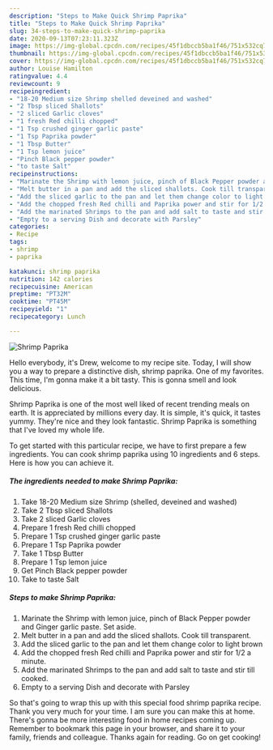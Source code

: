 ```yaml
---
description: "Steps to Make Quick Shrimp Paprika"
title: "Steps to Make Quick Shrimp Paprika"
slug: 34-steps-to-make-quick-shrimp-paprika
date: 2020-09-13T07:23:11.323Z
image: https://img-global.cpcdn.com/recipes/45f1dbccb5ba1f46/751x532cq70/shrimp-paprika-recipe-main-photo.jpg
thumbnail: https://img-global.cpcdn.com/recipes/45f1dbccb5ba1f46/751x532cq70/shrimp-paprika-recipe-main-photo.jpg
cover: https://img-global.cpcdn.com/recipes/45f1dbccb5ba1f46/751x532cq70/shrimp-paprika-recipe-main-photo.jpg
author: Louise Hamilton
ratingvalue: 4.4
reviewcount: 9
recipeingredient:
- "18-20 Medium size Shrimp shelled deveined and washed"
- "2 Tbsp sliced Shallots"
- "2 sliced Garlic cloves"
- "1 fresh Red chilli chopped"
- "1 Tsp crushed ginger garlic paste"
- "1 Tsp Paprika powder"
- "1 Tbsp Butter"
- "1 Tsp lemon juice"
- "Pinch Black pepper powder"
- "to taste Salt"
recipeinstructions:
- "Marinate the Shrimp with lemon juice, pinch of Black Pepper powder and Ginger garlic paste. Set aside."
- "Melt butter in a pan and add the sliced shallots. Cook till transparent."
- "Add the sliced garlic to the pan and let them change color to light brown"
- "Add the chopped fresh Red chilli and Paprika power and stir for 1/2 a minute."
- "Add the marinated Shrimps to the pan and add salt to taste and stir till cooked."
- "Empty to a serving Dish and decorate with Parsley"
categories:
- Recipe
tags:
- shrimp
- paprika

katakunci: shrimp paprika 
nutrition: 142 calories
recipecuisine: American
preptime: "PT32M"
cooktime: "PT45M"
recipeyield: "1"
recipecategory: Lunch

---
```



![Shrimp Paprika](https://img-global.cpcdn.com/recipes/45f1dbccb5ba1f46/751x532cq70/shrimp-paprika-recipe-main-photo.jpg)

Hello everybody, it's Drew, welcome to my recipe site. Today, I will show you a way to prepare a distinctive dish, shrimp paprika. One of my favorites. This time, I'm gonna make it a bit tasty. This is gonna smell and look delicious.

Shrimp Paprika is one of the most well liked of recent trending meals on earth. It is appreciated by millions every day. It is simple, it's quick, it tastes yummy. They're nice and they look fantastic. Shrimp Paprika is something that I've loved my whole life.




To get started with this particular recipe, we have to first prepare a few ingredients. You can cook shrimp paprika using 10 ingredients and 6 steps. Here is how you can achieve it.

<!--inarticleads1-->

##### The ingredients needed to make Shrimp Paprika:

1. Take 18-20 Medium size Shrimp (shelled, deveined and washed)
1. Take 2 Tbsp sliced Shallots
1. Take 2 sliced Garlic cloves
1. Prepare 1 fresh Red chilli chopped
1. Prepare 1 Tsp crushed ginger garlic paste
1. Prepare 1 Tsp Paprika powder
1. Take 1 Tbsp Butter
1. Prepare 1 Tsp lemon juice
1. Get Pinch Black pepper powder
1. Take to taste Salt




<!--inarticleads2-->

##### Steps to make Shrimp Paprika:

1. Marinate the Shrimp with lemon juice, pinch of Black Pepper powder and Ginger garlic paste. Set aside.
1. Melt butter in a pan and add the sliced shallots. Cook till transparent.
1. Add the sliced garlic to the pan and let them change color to light brown
1. Add the chopped fresh Red chilli and Paprika power and stir for 1/2 a minute.
1. Add the marinated Shrimps to the pan and add salt to taste and stir till cooked.
1. Empty to a serving Dish and decorate with Parsley




So that's going to wrap this up with this special food shrimp paprika recipe. Thank you very much for your time. I am sure you can make this at home. There's gonna be more interesting food in home recipes coming up. Remember to bookmark this page in your browser, and share it to your family, friends and colleague. Thanks again for reading. Go on get cooking!
